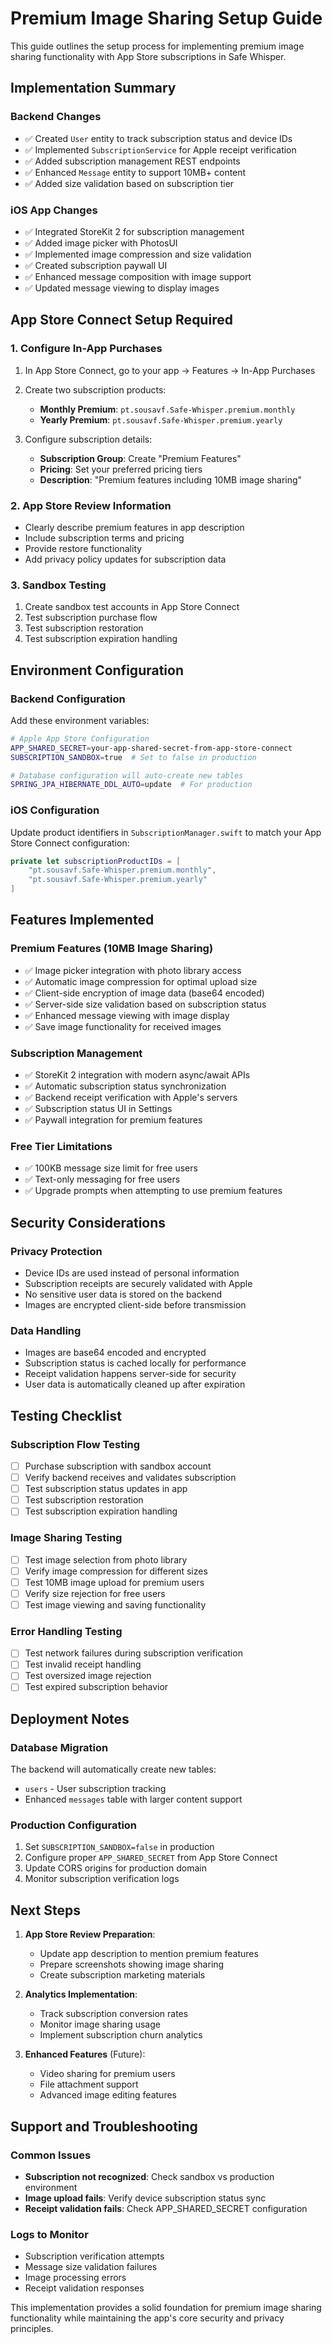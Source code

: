 # Premium Image Sharing Setup Guide

This guide outlines the setup process for implementing premium image sharing functionality with App Store subscriptions in Safe Whisper.

## Implementation Summary

### Backend Changes
- ✅ Created `User` entity to track subscription status and device IDs
- ✅ Implemented `SubscriptionService` for Apple receipt verification
- ✅ Added subscription management REST endpoints
- ✅ Enhanced `Message` entity to support 10MB+ content
- ✅ Added size validation based on subscription tier

### iOS App Changes
- ✅ Integrated StoreKit 2 for subscription management
- ✅ Added image picker with PhotosUI
- ✅ Implemented image compression and size validation
- ✅ Created subscription paywall UI
- ✅ Enhanced message composition with image support
- ✅ Updated message viewing to display images

## App Store Connect Setup Required

### 1. Configure In-App Purchases
1. In App Store Connect, go to your app → Features → In-App Purchases
2. Create two subscription products:
   - **Monthly Premium**: `pt.sousavf.Safe-Whisper.premium.monthly`
   - **Yearly Premium**: `pt.sousavf.Safe-Whisper.premium.yearly`

3. Configure subscription details:
   - **Subscription Group**: Create "Premium Features"
   - **Pricing**: Set your preferred pricing tiers
   - **Description**: "Premium features including 10MB image sharing"

### 2. App Store Review Information
- Clearly describe premium features in app description
- Include subscription terms and pricing
- Provide restore functionality
- Add privacy policy updates for subscription data

### 3. Sandbox Testing
1. Create sandbox test accounts in App Store Connect
2. Test subscription purchase flow
3. Test subscription restoration
4. Test subscription expiration handling

## Environment Configuration

### Backend Configuration
Add these environment variables:

```bash
# Apple App Store Configuration
APP_SHARED_SECRET=your-app-shared-secret-from-app-store-connect
SUBSCRIPTION_SANDBOX=true  # Set to false in production

# Database configuration will auto-create new tables
SPRING_JPA_HIBERNATE_DDL_AUTO=update  # For production
```

### iOS Configuration
Update product identifiers in `SubscriptionManager.swift` to match your App Store Connect configuration:

```swift
private let subscriptionProductIDs = [
    "pt.sousavf.Safe-Whisper.premium.monthly",
    "pt.sousavf.Safe-Whisper.premium.yearly"
]
```

## Features Implemented

### Premium Features (10MB Image Sharing)
- ✅ Image picker integration with photo library access
- ✅ Automatic image compression for optimal upload size
- ✅ Client-side encryption of image data (base64 encoded)
- ✅ Server-side size validation based on subscription status
- ✅ Enhanced message viewing with image display
- ✅ Save image functionality for received images

### Subscription Management
- ✅ StoreKit 2 integration with modern async/await APIs
- ✅ Automatic subscription status synchronization
- ✅ Backend receipt verification with Apple's servers
- ✅ Subscription status UI in Settings
- ✅ Paywall integration for premium features

### Free Tier Limitations
- ✅ 100KB message size limit for free users
- ✅ Text-only messaging for free users
- ✅ Upgrade prompts when attempting to use premium features

## Security Considerations

### Privacy Protection
- Device IDs are used instead of personal information
- Subscription receipts are securely validated with Apple
- No sensitive user data is stored on the backend
- Images are encrypted client-side before transmission

### Data Handling
- Images are base64 encoded and encrypted
- Subscription status is cached locally for performance
- Receipt validation happens server-side for security
- User data is automatically cleaned up after expiration

## Testing Checklist

### Subscription Flow Testing
- [ ] Purchase subscription with sandbox account
- [ ] Verify backend receives and validates subscription
- [ ] Test subscription status updates in app
- [ ] Test subscription restoration
- [ ] Test subscription expiration handling

### Image Sharing Testing
- [ ] Test image selection from photo library
- [ ] Verify image compression for different sizes
- [ ] Test 10MB image upload for premium users
- [ ] Verify size rejection for free users
- [ ] Test image viewing and saving functionality

### Error Handling Testing
- [ ] Test network failures during subscription verification
- [ ] Test invalid receipt handling
- [ ] Test oversized image rejection
- [ ] Test expired subscription behavior

## Deployment Notes

### Database Migration
The backend will automatically create new tables:
- `users` - User subscription tracking
- Enhanced `messages` table with larger content support

### Production Configuration
1. Set `SUBSCRIPTION_SANDBOX=false` in production
2. Configure proper `APP_SHARED_SECRET` from App Store Connect
3. Update CORS origins for production domain
4. Monitor subscription verification logs

## Next Steps

1. **App Store Review Preparation**:
   - Update app description to mention premium features
   - Prepare screenshots showing image sharing
   - Create subscription marketing materials

2. **Analytics Implementation**:
   - Track subscription conversion rates
   - Monitor image sharing usage
   - Implement subscription churn analytics

3. **Enhanced Features** (Future):
   - Video sharing for premium users
   - File attachment support
   - Advanced image editing features

## Support and Troubleshooting

### Common Issues
- **Subscription not recognized**: Check sandbox vs production environment
- **Image upload fails**: Verify device subscription status sync
- **Receipt validation fails**: Check APP_SHARED_SECRET configuration

### Logs to Monitor
- Subscription verification attempts
- Message size validation failures
- Image processing errors
- Receipt validation responses

This implementation provides a solid foundation for premium image sharing functionality while maintaining the app's core security and privacy principles.